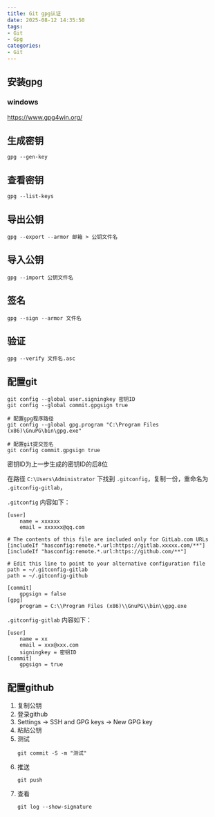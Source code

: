 ```yaml
---
title: Git gpg认证
date: 2025-08-12 14:35:50
tags:
- Git
- Gpg
categories: 
- Git
---
```


## 安装gpg

### windows

 https://www.gpg4win.org/

## 生成密钥

```
gpg --gen-key
```

## 查看密钥

```
gpg --list-keys
```

## 导出公钥

```
gpg --export --armor 邮箱 > 公钥文件名
```

## 导入公钥

```
gpg --import 公钥文件名
```

## 签名

```
gpg --sign --armor 文件名
```

## 验证

```
gpg --verify 文件名.asc
```

## 配置git


```
git config --global user.signingkey 密钥ID
git config --global commit.gpgsign true

# 配置gpg程序路径
git config --global gpg.program "C:\Program Files (x86)\GnuPG\bin\gpg.exe"

# 配置git提交签名
git config commit.gpgsign true
```

密钥ID为上一步生成的密钥ID的后8位

在路径
`C:\Users\Administrator` 下找到 `.gitconfig`，复制一份，重命名为 `.gitconfig-gitlab`，

`.gitconfig` 内容如下：


```
[user]
	name = xxxxxx
	email = xxxxxx@qq.com
	
# The contents of this file are included only for GitLab.com URLs
[includeIf "hasconfig:remote.*.url:https://gitlab.xxxxx.com/**"]
[includeIf "hasconfig:remote.*.url:https://github.com/**"]

# Edit this line to point to your alternative configuration file
path = ~/.gitconfig-gitlab
path = ~/.gitconfig-github

[commit]
	gpgsign = false
[gpg]
	program = C:\\Program Files (x86)\\GnuPG\\bin\\gpg.exe

```

`.gitconfig-gitlab` 内容如下：

```
[user]
	name = xx
	email = xxx@xxx.com
	signingkey = 密钥ID
[commit]
	gpgsign = true

```

## 配置github

1. 复制公钥
2. 登录github
3.  Settings -> SSH and GPG keys -> New GPG key
4. 粘贴公钥
5. 测试
    ```
    git commit -S -m "测试"
    ```
6. 推送
    ```
    git push
    ```
7. 查看
    ```
    git log --show-signature
    ```